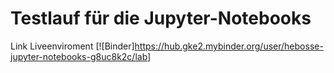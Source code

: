 # Testlauf für die Jupyter-Notebooks

Link Liveenviroment  [![Binder]https://hub.gke2.mybinder.org/user/hebosse-jupyter-notebooks-g8uc8k2c/lab]


